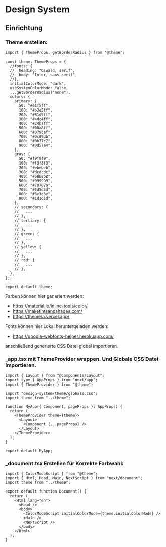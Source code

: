 # Design System

## Einrichtung

### Theme erstellen:

```
import { ThemeProps, getBorderRadius } from "@theme";

const theme: ThemeProps = {
  //fonts: {
  //  heading: "Oswald, serif",
  //  body: "Inter, sans-serif",
  //},
  initialColorMode: "dark",
  useSystemColorMode: false,
  ...getBorderRadius("none"),
  colors: {
    primary: {
      50: "#e1f5ff",
      100: "#b3e5ff",
      200: "#81d5ff",
      300: "#4dc4ff",
      400: "#24b7ff",
      500: "#00a8ff",
      600: "#079cef",
      700: "#0c89db",
      800: "#0b77c7",
      900: "#0d57a4",
    },
    gray: {
      50: "#f9f9f9",
      100: "#f3f3f3",
      200: "#ebebeb",
      300: "#dcdcdc",
      400: "#b8b8b8",
      500: "#999999",
      600: "#707070",
      700: "#5d5d5d",
      800: "#3e3e3e",
      900: "#1d1d1d",
    },
    // secondary: {
    //   ...
    // },
    // tertiary: {
    //   ...
    // },
    // green: {
    //   ...
    // },
    // yellow: {
    //   ...
    // },
    // red: {
    //   ...
    // },
  },
};

export default theme;

```

Farben können hier generiert werden:

- https://material.io/inline-tools/color/
- https://maketintsandshades.com/
- https://themera.vercel.app/

Fonts können hier Lokal heruntergeladen werden:

- https://google-webfonts-helper.herokuapp.com/

anschließend generierte CSS Datei global importieren.

### \_app.tsx mit ThemeProvider wrappen. Und Globale CSS Datei importieren.

```
import { Layout } from "@components/Layout";
import type { AppProps } from "next/app";
import { ThemeProvider } from "@theme";

import "design-system/theme/globals.css";
import theme from "../theme";

function MyApp({ Component, pageProps }: AppProps) {
  return (
    <ThemeProvider theme={theme}>
      <Layout>
        <Component {...pageProps} />
      </Layout>
    </ThemeProvider>
  );
}

export default MyApp;

```

### \_document.tsx Erstellen für Korrekte Farbwahl:

```
import { ColorModeScript } from "@theme";
import { Html, Head, Main, NextScript } from "next/document";
import theme from "../theme";

export default function Document() {
  return (
    <Html lang="en">
      <Head />
      <body>
        <ColorModeScript initialColorMode={theme.initialColorMode} />
        <Main />
        <NextScript />
      </body>
    </Html>
  );
}

```
